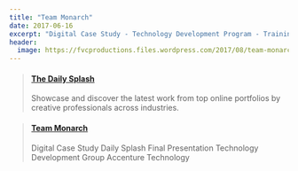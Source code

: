 ```yaml
---
title: "Team Monarch"
date: 2017-06-16
excerpt: "Digital Case Study - Technology Development Program - Training at Accenture in St Charles"
header:
  image: https://fvcproductions.files.wordpress.com/2017/08/team-monarch.jpg
---
```


<blockquote class="embedly-card"><h4><a href="https://www.behance.net/gallery/56141821/The-Daily-Splash">The Daily Splash</a></h4><p>Showcase and discover the latest work from top online portfolios by creative professionals across industries.</p></blockquote>

<blockquote class="embedly-card"><h4><a href="https://speakerdeck.com/fvcproductions/team-monarch">Team Monarch</a></h4><p>Digital Case Study Daily Splash Final Presentation Technology Development Group Accenture Technology</p></blockquote>